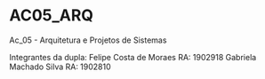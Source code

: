 # AC05_ARQ
Ac_05 - Arquitetura e Projetos de Sistemas

Integrantes da dupla:
Felipe Costa de Moraes RA: 1902918
Gabriela Machado Silva RA: 1902810
